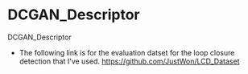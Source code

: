 # DCGAN_Descriptor
DCGAN_Descriptor

- The following link is for the evaluation datset for the loop closure detection that I've used.
https://github.com/JustWon/LCD_Dataset
